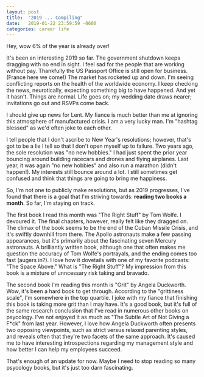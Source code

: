 ```yaml
---
layout: post
title:  "2019 ... Compiling"
date:   2019-01-22 23:59:59 -0600
categories: career life
---
```


Hey, wow 6% of the year is already over!

It's been an interesting 2019 so far. The government shutdown keeps dragging with no end in sight. I feel sad for the people that are working without pay. Thankfully the US Passport Office is still open for business. (France here we come!) The market has rocketed up and down. I'm seeing conflicting reports on the health of the worldwide economy. I keep checking the news, neurotically, expecting something big to have happened. And yet it hasn't. Things are normal. Life goes on; my wedding date draws nearer; invitations go out and RSVPs come back.

I should give up news for Lent. My fiance is much better than me at ignoring this atmosphere of manufactured crisis. I am a very lucky man. I'm "hashtag blessed" as we'd often joke to each other.

I tell people that I don't ascribe to New Year's resolutions; however, that's got to be a lie I tell so that I don't open myself up to failure. Two years ago, the sole resolution was "no new hobbies." I had just spent the prior year bouncing around building racecars and drones and flying airplanes. Last year, it was again "no new hobbies" and also run a marathon (didn't happen!). My interests still bounce around a lot. I still sometimes get confused and think that things are going to bring me happiness.

So, I'm not one to publicly make resolutions, but as 2019 progresses, I've found that there is a goal that I'm striving towards: **reading two books a month**. So far, I'm staying on track.

The first book I read this month was "The Right Stuff" by Tom Wolfe. I devoured it. The final chapters, however, really felt like they dragged on. The climax of the book seems to be the end of the Cuban Missile Crisis, and it's swiftly downhill from there. The Apollo astronauts make a few passing appearances, but it's primarily about the fascinating seven Mercury astronauts. A brilliantly written book, although one that often makes me question the accuracy of Tom Wolfe's portrayals, and the ending comes too fast (augers in?). I love how it dovetails with one of my favorite podcasts: "The Space Above." What is "The Right Stuff"? My impression from this book is a mixture of unncessary risk taking and bravado.

The second book I'm reading this month is "Grit" by Angela Duckworth. Wow, it's been a hard book to get through. According to the "grittiness scale", I'm somewhere in the top quartile. I joke with my fiance that finishing this book is taking more grit than I may have. It's a good book, but it's full of the same research conclusion that I've read in numerous other books on psycology. I've not enjoyed it as much as "The Subtle Art of Not Giving a F*ck" from last year. However, I love how Angela Duckworth often presents two opposing viewpoints, such as strict versus relaxed parenting styles, and reveals often that they're two facets of the same approach. It's caused me to have interesting introspections regarding my management style and how better I can help my employees succeed.

That's enough of an update for now. Maybe I need to stop reading so many psycology books, but it's just too darn fascinating.
